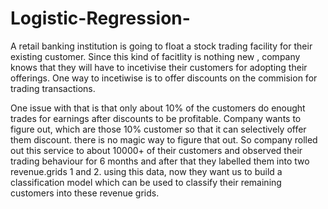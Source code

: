 # Logistic-Regression-

A retail banking institution is going to float a stock trading facility for their existing customer. Since this kind of facitlity is nothing new , company knows that they will have to incetivise their customers for adopting their offerings. One way to incetiwise is to offer discounts on the commision for trading transactions.

One issue with that is that only about 10% of the customers do enought trades for earnings after discounts to be profitable. Company wants to figure out, which are those 10% customer so that it can selectively offer them discount. there is no magic way to figure that out. So company rolled out this service to about 10000+ of their customers and observed their trading behaviour for 6 months and after that they labelled them into two revenue.grids 1 and 2. using this data, now they want us to build a classification model which can be used to classify their remaining customers into these revenue grids.
